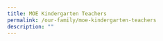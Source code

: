 ```yaml
---
title: MOE Kindergarten Teachers
permalink: /our-family/moe-kindergarten-teachers
description: ""
---
```

